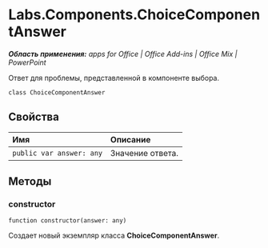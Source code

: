 
# Labs.Components.ChoiceComponentAnswer

 _**Область применения:** apps for Office | Office Add-ins | Office Mix | PowerPoint_

Ответ для проблемы, представленной в компоненте выбора.

```
class ChoiceComponentAnswer
```


## Свойства


|**Имя**|**Описание**|
|:-----|:-----|
| `public var answer: any`|Значение ответа.|

## Методы




### constructor

 `function constructor(answer: any)`

Создает новый экземпляр класса **ChoiceComponentAnswer**.

